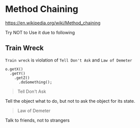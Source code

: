 # Method Chaining

https://en.wikipedia.org/wiki/Method_chaining

Try NOT to Use it due to following

## Train Wreck

`Train wreck` is violation of `Tell Don't Ask` and `Law of Demeter`

```
o.getX()
  .getY()
    .getZ()
      .doSomething();
```

> Tell Don't Ask

Tell the object what to do, but not to ask the object for its state.

> Law of Demeter

Talk to friends, not to strangers
